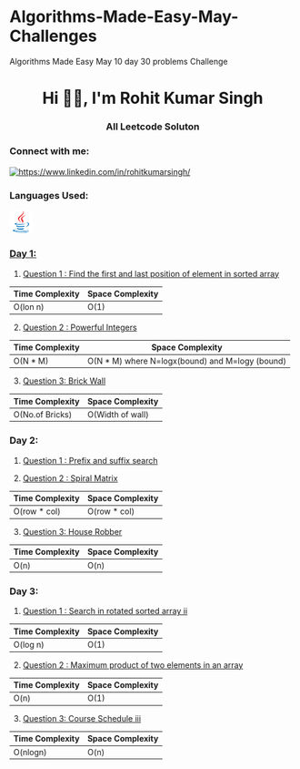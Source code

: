 # Algorithms-Made-Easy-May-Challenges
Algorithms Made Easy May 10 day 30 problems Challenge

<h1 align="center">Hi 👨‍🎓, I'm Rohit Kumar Singh</h1>

<h3 align="center">All Leetcode Soluton</h3>

<h3 align="left">Connect with me:</h3>
<p align="left">
<a href="https://www.linkedin.com/in/rohitkumarsingh/" target="blank"><img align="center" src="https://image.flaticon.com/icons/png/512/174/174857.png" alt="https://www.linkedin.com/in/rohitkumarsingh/" height="40" width="40" /></a>
</p>
 
 
<h3 align="left">Languages Used:</h3>
<img src="https://raw.githubusercontent.com/devicons/devicon/master/icons/java/java-original.svg" alt="java" width="40" height="40"/> </a> <a href="https://developer.mozilla.org/en-US/docs/Web/JavaScript" target="_blank">
 
 <h3>Day 1: </h3>

1. [Question 1 : Find the first and last position of element in sorted array](https://github.com/Rohitkumarsingh369/Algorithms-Made-Easy-May-Challenges/tree/main/find-first-and-last-position-of-element-in-sorted-array)<br/>

 | Time Complexity  | Space Complexity |
| ------------- | ------------- |
| O(lon n)  | O(1)  |

2. [Question 2 : Powerful Integers](https://github.com/Rohitkumarsingh369/Algorithms-Made-Easy-May-Challenges/tree/main/powerful-integers)<br/>

 | Time Complexity  | Space Complexity |
| ------------- | ------------- |
| O(N * M) | O(N * M) where N=logx(bound) and M=logy (bound)  |
3. [Question 3: Brick Wall](https://github.com/Rohitkumarsingh369/Algorithms-Made-Easy-May-Challenges/tree/main/brick-wall)<br/>

 | Time Complexity  | Space Complexity |
| ------------- | ------------- |
| O(No.of Bricks) | O(Width of wall)  |
 
<h3>Day 2: </h3>

1. [Question 1 : Prefix and suffix search](https://github.com/Rohitkumarsingh369/Algorithms-Made-Easy-May-Challenges/tree/main/prefix-and-suffix-search)<br/>


2. [Question 2 : Spiral Matrix](https://github.com/Rohitkumarsingh369/Algorithms-Made-Easy-May-Challenges/tree/main/spiral-matrix)<br/>

 | Time Complexity  | Space Complexity |
| ------------- | ------------- |
| O(row * col) | O(row * col)  |
3. [Question 3: House Robber](https://github.com/Rohitkumarsingh369/Algorithms-Made-Easy-May-Challenges/tree/main/house-robber)<br/>

 | Time Complexity  | Space Complexity |
| ------------- | ------------- |
| O(n) | O(n)  |
 
 <h3>Day 3: </h3>

1. [Question 1 : Search in rotated sorted array ii](https://github.com/Rohitkumarsingh369/Algorithms-Made-Easy-May-Challenges/tree/main/search-in-rotated-sorted-array-ii)<br/>

 | Time Complexity  | Space Complexity |
| ------------- | ------------- |
| O(log n)  | O(1)  |

2. [Question 2 : Maximum product of two elements in an array](https://github.com/Rohitkumarsingh369/Algorithms-Made-Easy-May-Challenges/tree/main/maximum-product-of-two-elements-in-an-array)<br/>

 | Time Complexity  | Space Complexity |
| ------------- | ------------- |
| O(n)  | O(1)  |
3. [Question 3: Course Schedule iii](https://github.com/Rohitkumarsingh369/Algorithms-Made-Easy-May-Challenges/tree/main/course-schedule-iii)<br/>

 | Time Complexity  | Space Complexity |
| ------------- | ------------- |
| O(nlogn) | O(n)  |
